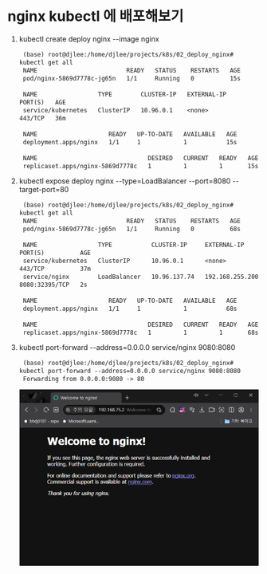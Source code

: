 # nginx kubectl 에 배포해보기

1. kubectl create deploy nginx --image nginx

        (base) root@djlee:/home/djlee/projects/k8s/02_deploy_nginx# kubectl get all
        NAME                         READY   STATUS    RESTARTS   AGE
        pod/nginx-5869d7778c-jg65n   1/1     Running   0          15s

        NAME                 TYPE        CLUSTER-IP   EXTERNAL-IP   PORT(S)   AGE
        service/kubernetes   ClusterIP   10.96.0.1    <none>        443/TCP   36m

        NAME                    READY   UP-TO-DATE   AVAILABLE   AGE
        deployment.apps/nginx   1/1     1            1           15s

        NAME                               DESIRED   CURRENT   READY   AGE
        replicaset.apps/nginx-5869d7778c   1         1         1       15s

2. kubectl expose deploy nginx --type=LoadBalancer --port=8080 --target-port=80

        (base) root@djlee:/home/djlee/projects/k8s/02_deploy_nginx# kubectl get all
        NAME                         READY   STATUS    RESTARTS   AGE
        pod/nginx-5869d7778c-jg65n   1/1     Running   0          68s

        NAME                 TYPE           CLUSTER-IP     EXTERNAL-IP       PORT(S)          AGE
        service/kubernetes   ClusterIP      10.96.0.1      <none>            443/TCP          37m
        service/nginx        LoadBalancer   10.96.137.74   192.168.255.200   8080:32395/TCP   2s

        NAME                    READY   UP-TO-DATE   AVAILABLE   AGE
        deployment.apps/nginx   1/1     1            1           68s

        NAME                               DESIRED   CURRENT   READY   AGE
        replicaset.apps/nginx-5869d7778c   1         1         1       68s

3. kubectl port-forward --address=0.0.0.0 service/nginx 9080:8080

        (base) root@djlee:/home/djlee/projects/k8s/02_deploy_nginx# kubectl port-forward --address=0.0.0.0 service/nginx 9080:8080
        Forwarding from 0.0.0.0:9080 -> 80

    ![alt text](image.png)